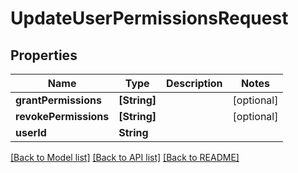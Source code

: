 # UpdateUserPermissionsRequest

## Properties
Name | Type | Description | Notes
------------ | ------------- | ------------- | -------------
**grantPermissions** | **[String]** |  | [optional] 
**revokePermissions** | **[String]** |  | [optional] 
**userId** | **String** |  | 

[[Back to Model list]](../README.md#documentation-for-models) [[Back to API list]](../README.md#documentation-for-api-endpoints) [[Back to README]](../README.md)


